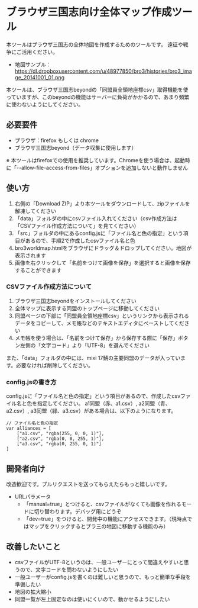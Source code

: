 # ブラウザ三国志向け全体マップ作成ツール

本ツールはブラウザ三国志の全体地図を作成するためのツールです。
遠征や戦争にご活用ください。

* 地図サンプル：https://dl.dropboxusercontent.com/u/48977850/bro3/histories/bro3_image_20141001_01.png

本ツールは、ブラウザ三国志beyondの「同盟員全領地座標csv」取得機能を使っていますが、このbeyondの機能はサーバーに負荷がかかるので、あまり頻繁に使わないようにしてください。

## 必要要件

* ブラウザ：firefox もしくは chrome
* ブラウザ三国志beyond（データ収集に使用します）

※ 本ツールはfirefoxでの使用を推奨しています。Chromeを使う場合は、起動時に「--allow-file-access-from-files」オプションを追加しないと動作しません

## 使い方

1. 右側の「Download ZIP」より本ツールをダウンロードして、zipファイルを解凍してください
2. 「data」フォルダの中にcsvファイル入れてください（csv作成方法は「CSVファイル作成方法について」を見てください）
3. 「src」フォルダの中にあるconfig.jsに「ファイル名と色の指定」という項目があるので、手順2で作成したcsvファイル名と色
4. bro3worldmap.htmlをブラウザにドラッグ＆ドロップしてください。地図が表示されます
5. 画像を右クリックして「名前をつけて画像を保存」を選択すると画像を保存することができます

### CSVファイル作成方法について

1. ブラウザ三国志beyondをインストールしてください
2. 全体マップに表示する同盟のトップページに移動してください
3. 同盟ページの下部に「同盟員全領地座標csv」というリンクから表示されるデータをコピーして、メモ帳などのテキストエディタにペーストしてください
4. メモ帳を使う場合は、「名前をつけて保存」から保存する際に「保存」ボタン左側の「文字コード」より「UTF-8」を選んでください

また、「data」フォルダの中には、mixi 17鯖の主要同盟のデータが入っています。必要なければ削除してください。

### config.jsの書き方

config.jsに「ファイル名と色の指定」という項目があるので、作成したcsvファイル名と色を指定してください。
a1同盟（赤、a1.csv）, a2同盟（青、a2.csv）, a3同盟（緑、a3.csv）がある場合は、以下のようになります。

    // ファイル名と色の指定
    var alliances = [
        ["a1.csv", "rgba(255, 0, 0, 1)"], 
        ["a2.csv", "rgba(0, 0, 255, 1)"], 
        ["a3.csv", "rgba(0, 255, 0, 1)"]
    ]

## 開発者向け

改造歓迎です。プルリクエストを送ってもらえたらもっと嬉しいです。

* URLパラメータ
  * 「manual=true」とつけると、csvファイルがなくても画像を作れるモードに切り替わります。デバッグ用にどうぞ
  * 「dev=true」をつけると、開発中の機能にアクセスできます。（現時点ではマップをクリックするとブラ三の地図に移動する機能のみ）

## 改善したいこと

* csvファイルがUTF-8というのは、一般ユーザーにとって間違えやすいと思うので、文字コードを問わないようにしたい
* 一般ユーザーがconfig.jsを書くのは難しいと思うので、もっと簡単な手段を準備したい
* 地図の拡大縮小
* 同盟一覧が左上固定なのは使いにくいので、動かせるようにしたい
